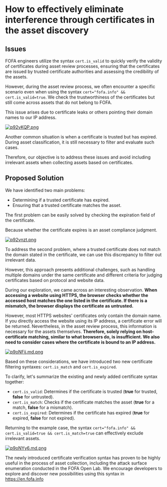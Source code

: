 # How to effectively eliminate interference through certificates in the asset discovery #

## Issues ##

FOFA engineers utilize the syntax `cert.is_valid` to quickly verify the validity of certificates during asset review processes, ensuring that the certificates are issued by trusted certificate authorities and assessing the credibility of the assets.

However, during the asset review process, we often encounter a specific scenario even when using the syntax `cert="fofa.info" && cert.is_valid=true`. We check the trustworthiness of the certificates but still come across assets that do not belong to FOFA. 

This issue arises due to certificate leaks or others pointing their domain names to our IP address.



[![p92vKQP.png](https://s1.ax1x.com/2023/05/16/p92vKQP.png)](https://imgse.com/i/p92vKQP)

Another common situation is when a certificate is trusted but has expired. During asset classification, it is still necessary to filter and evaluate such cases.

Therefore, our objective is to address these issues and avoid including irrelevant assets when collecting assets based on certificates.

 
## Proposed Solution ##

We have identified two main problems:

- Determining if a trusted certificate has expired.
- Ensuring that a trusted certificate matches the asset.

The first problem can be easily solved by checking the expiration field of the certificate.

Because whether the certificate expires is an asset compliance judgment.

[![p92vnzt.png](https://s1.ax1x.com/2023/05/16/p92vnzt.png)](https://imgse.com/i/p92vnzt)

To address the second problem, where a trusted certificate does not match the domain stated in the certificate, we can use this discrepancy to filter out irrelevant data. 

However, this approach presents additional challenges, such as handling multiple domains under the same certificate and different criteria for judging certificates based on protocol and website data.

During our exploration, we came across an interesting observation. **When accessing a website using HTTPS, the browser checks whether the accessed host matches the one listed in the certificate. If there is a mismatch, the browser displays the certificate as untrusted.**

However, most HTTPS websites' certificates only contain the domain name. If you directly access the website using its IP address, a certificate error will be returned. Nevertheless, in the asset review process, this information is necessary for the assets themselves. **Therefore, solely relying on host-certificate matching, similar to what browsers do, is insufficient. We also need to consider cases where the certificate is bound to an IP address.**

[![p9oNFij.md.png](https://s1.ax1x.com/2023/05/22/p9oNFij.md.png)](https://imgse.com/i/p9oNFij)

Based on these considerations, we have introduced two new certificate filtering syntaxes: `cert.is_match` and `cert.is_expired`.

To clarify, let's summarize the existing and newly added certificate syntax together:

- `cert.is_valid`: Determines if the certificate is trusted (**true** for trusted, **false** for untrusted).
- `cert.is_match`: Checks if the certificate matches the asset (**true** for a match, **false** for a mismatch).
- `cert.is_expired`: Determines if the certificate has expired (**true** for expired, **false** for not expired).

Returning to the example case, the syntax `cert="fofa.info" && cert.is_valid=true && cert.is_match=true` can effectively exclude irrelevant assets.

[![p9oNYy6.md.png](https://s1.ax1x.com/2023/05/22/p9oNYy6.md.png)](https://imgse.com/i/p9oNYy6)

The newly introduced certificate verification syntax has proven to be highly useful in the process of asset collection, including the attack surface enumeration conducted in the FOFA Open Lab. We encourage developers to explore and discover new possibilities using this syntax in https://en.fofa.info




